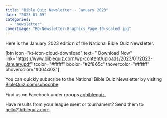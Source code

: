 ```yaml
---
title: "Bible Quiz Newsletter - January 2023"
date: "2023-01-09"
categories: 
  - "newsletter"
coverImage: "BQ-Newsletter-Graphics_Page_10-scaled.jpg"
---
```


Here is the January 2023 edition of the National Bible Quiz Newsletter.

\[btn icon="kt-icon-cloud-download" text=" Download Now" link="https://www.biblequiz.com/wp-content/uploads/2023/01/2023-January.pdf" tcolor="#ffffff" bcolor="#2f865c" thovercolor="#ffffff" bhovercolor="#004403"\]

You can quickly subscribe to the National Bible Quiz Newsletter by visiting [BibleQuiz.com/subscribe](https://www.biblequiz.com/subscribe).

Find us on Facebook under groups [agbiblequiz.](https://www.facebook.com/groups/agbiblequiz)

Have results from your league meet or tournament? Send them to [hello@biblequiz.com](mailto:hello@biblequiz.com).
